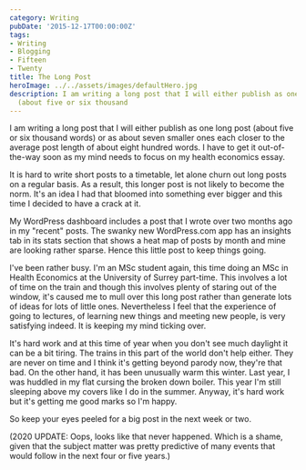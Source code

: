 ```yaml
---
category: Writing
pubDate: '2015-12-17T00:00:00Z'
tags:
- Writing
- Blogging
- Fifteen
- Twenty
title: The Long Post
heroImage: ../../assets/images/defaultHero.jpg
description: I am writing a long post that I will either publish as one long post
  (about five or six thousand
---
```

I am writing a long post that I will either publish as one long post (about five or six thousand words) or as about seven smaller ones each closer to the average post length of about eight hundred words. I have to get it out-of-the-way soon as my mind needs to focus on my health economics essay.

It is hard to write short posts to a timetable, let alone churn out long posts on a regular basis. As a result, this longer post is not likely to become the norm. It's an idea I had that bloomed into something ever bigger and this time I decided to have a crack at it.

My WordPress dashboard includes a post that I wrote over two months ago in my "recent" posts. The swanky new WordPress.com app has an insights tab in its stats section that shows a heat map of posts by month and mine are looking rather sparse. Hence this little post to keep things going.

I've been rather busy. I'm an MSc student again, this time doing an MSc in Health Economics at the University of Surrey part-time. This involves a lot of time on the train and though this involves plenty of staring out of the window, it's caused me to mull over this long post rather than generate lots of ideas for lots of little ones. Nevertheless I feel that the experience of going to lectures, of learning new things and meeting new people, is very satisfying indeed. It is keeping my mind ticking over.

It's hard work and at this time of year when you don't see much daylight it can be a bit tiring. The trains in this part of the world don't help either. They are never on time and I think it's getting beyond parody now, they're that bad. On the other hand, it has been unusually warm this winter. Last year, I was huddled in my flat cursing the broken down boiler. This year I'm still sleeping above my covers like I do in the summer. Anyway, it's hard work but it's getting me good marks so I'm happy.

So keep your eyes peeled for a big post in the next week or two.

(2020 UPDATE: Oops, looks like that never happened. Which is a shame, given that the subject matter was pretty predictive of many events that would follow in the next four or five years.)
